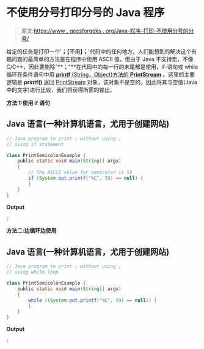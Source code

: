 # 不使用分号打印分号的 Java 程序

> 原文:[https://www . geesforgeks . org/Java-程序-打印-不使用分号的分号/](https://www.geeksforgeeks.org/java-program-to-print-a-semicolon-without-using-semicolon/)

给定的任务是打印一个'**；**【不用】**；**'代码中的任何地方。人们能想到的解决这个有趣问题的最简单的方法是在程序中使用 ASCII 值。但由于 Java 不支持宏，不像 C/C++，因此要剔除“**；”**在代码中的每一行的末尾都是使用，if-语句或 while 循环在条件语句中用 [**printf** (String，Object)方法的 **PrintStream**](https://www.geeksforgeeks.org/printstream-printfstring-object-method-in-java-with-examples/) 。这里的主要逻辑是 **printf()** 返回 [PrintStream](https://www.geeksforgeeks.org/java-io-printstream-class-java-set-1/) 对象，该对象不是空的，因此将其与空值(Java 中的文字)进行比较，我们将获得所需的输出。

**方法 1:使用 if 语句**

## Java 语言(一种计算机语言，尤用于创建网站)

```java
// Java program to print ; without using ;
// using if statement

class PrintSemicolonExample {
    public static void main(String[] args)
    {
        // The ASCII value for semicolon is 59
        if (System.out.printf("%C", 59) == null) {
        }
    }
}
```

**Output**

```java
;

```

**方法二:边循环边使用**

## Java 语言(一种计算机语言，尤用于创建网站)

```java
// Java program to print ; without using ;
// using while loop

class PrintSemicolonExample {
    public static void main(String[] args)
    {
        while ((System.out.printf("%C", 59) == null)) {
        }
    }
}
```

**Output**

```java
;

```
